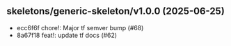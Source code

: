 ## skeletons/generic-skeleton/v1.0.0 (2025-06-25)
* ecc6f6f chore!: Major tf semver bump (#68)
* 8a67f18 feat!: update tf docs (#62)
